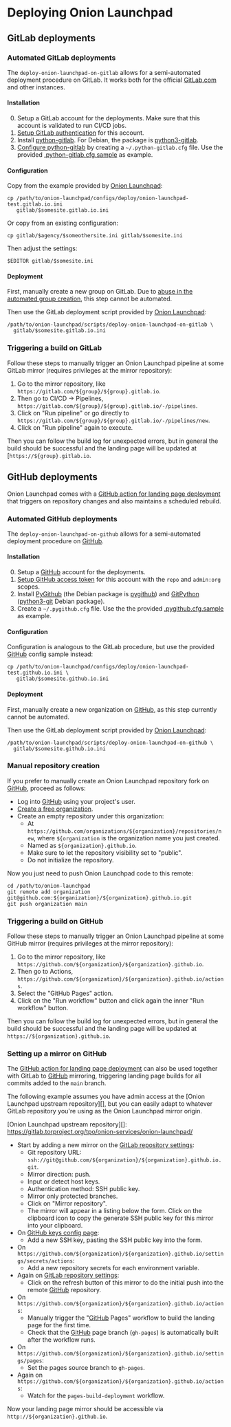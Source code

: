 # Deploying Onion Launchpad

## GitLab deployments

### Automated GitLab deployments

The `deploy-onion-launchpad-on-gitlab` allows for a semi-automated deployment
procedure on GitLab. It works both for the official
[GitLab.com](https://gitlab.com) and other instances.

#### Installation

0. Setup a GitLab account for the deployments. Make sure that this account is
   validated to run CI/CD jobs.
1. [Setup GitLab authentication][] for this account.
2. Install [python-gitlab](https://python-gitlab.readthedocs.io).
   For Debian, the package is [python3-gitlab](https://tracker.debian.org/pkg/python-gitlab).
3. [Configure python-gitlab][] by creating a `~/.python-gitlab.cfg` file. Use the provided
   [.python-gitlab.cfg.sample][] as example.

[Setup GitLab authentication]: https://docs.gitlab.com/ee/api/#authentication
[Configure python-gitlab]: https://python-gitlab.readthedocs.io/en/stable/cli-usage.html?highlight=configuration#configuration-files
[.python-gitlab.cfg.sample]: https://gitlab.torproject.org/tpo/onion-services/onion-launchpad/-/blob/main/configs/deploy/.python-gitlab.cfg.sample

#### Configuration

Copy from the example provided by [Onion Launchpad][]:

    cp /path/to/onion-launchpad/configs/deploy/onion-launchpad-test.gitlab.io.ini
       gitlab/$somesite.gitlab.io.ini

Or copy from an existing configuration:

    cp gitlab/$agency/$someothersite.ini gitlab/$somesite.ini

Then adjust the settings:

    $EDITOR gitlab/$somesite.ini

[Onion Launchpad]: https://gitlab.torproject.org/tpo/onion-services/onion-launchpad

#### Deployment

First, manually create a new group on GitLab. Due to [abuse in the automated
group creation][], this step cannot be automated.

Then use the GitLab deployment script provided by [Onion Launchpad][]:

    /path/to/onion-launchpad/scripts/deploy-onion-launchpad-on-gitlab \
      gitlab/$somesite.gitlab.io.ini

[abuse in the automated group creation]: https://gitlab.com/gitlab-org/gitlab/-/issues/244345#note_1021388399

### Triggering a build on GitLab

Follow these steps to manually trigger an Onion Launchpad pipeline at some
GitLab mirror (requires privileges at the mirror repository):

1. Go to the mirror repository, like `https://gitlab.com/${group}/${group}.gitlab.io`.
2. Then go to CI/CD -> Pipelines, `https://gitlab.com/${group}/${group}.gitlab.io/-/pipelines`.
3. Click on "Run pipeline" or go directly to `https://gitlab.com/${group}/${group}.gitlab.io/-/pipelines/new`.
4. Click on "Run pipeline" again to execute.

Then you can follow the build log for unexpected errors, but in general the
build should be successful and the landing page will be updated at
[`https://${group}.gitlab.io`.

## GitHub deployments

Onion Launchpad comes with a [GitHub action for landing page deployment][] that
triggers on repository changes and also maintains a scheduled rebuild.

[GitHub action for landing page deployment]: https://gitlab.torproject.org/tpo/onion-services/onion-launchpad/-/blob/main/.github/workflows/gh-pages.yml

### Automated GitHub deployments

The `deploy-onion-launchpad-on-github` allows for a semi-automated deployment
procedure on [GitHub][].

[GitHub]: https://github.com

#### Installation

0. Setup a [GitHub][] account for the deployments.
1. [Setup GitHub access token][] for this account with the `repo` and `admin:org` scopes.
2. Install [PyGithub][] (the Debian package is [pygithub][]) and [GitPython][]
   ([python3-git][] Debian package).
3. Create a `~/.pygithub.cfg` file. Use the the provided [.pygithub.cfg.sample][] as example.

[Setup GitHub access token]: https://docs.github.com/en/authentication/keeping-your-account-and-data-secure/creating-a-personal-access-token
[PyGithub]: https://github.com/PyGithub/PyGithub
[pygithub]: https://tracker.debian.org/pygithub
[GitPython]: https://gitpython.readthedocs.io/en/stable/index.html
[python3-git]: https://tracker.debian.org/python-git
[.pygithub.cfg.sample]: https://gitlab.torproject.org/tpo/onion-services/onion-launchpad/-/blob/main/configs/deploy/.pygithub.cfg.sample

#### Configuration

Configuration is analogous to the GitLab procedure, but use the provided [GitHub][] config sample instead:

    cp /path/to/onion-launchpad/configs/deploy/onion-launchpad-test.github.io.ini \
       gitlab/$somesite.github.io.ini

#### Deployment

First, manually create a new organization on [GitHub][], as this step currently
cannot be automated.

Then use the GitLab deployment script provided by [Onion Launchpad][]:

    /path/to/onion-launchpad/scripts/deploy-onion-launchpad-on-github \
      gitlab/$somesite.github.io.ini

### Manual repository creation

If you prefer to manually create an Onion Launchpad repository fork on
[GitHub][], proceed as follows:

* Log into [GitHub][] using your project's user.
* [Create a free organization](https://github.com/organizations/plan).
* Create an empty repository under this organization:
  * At `https://github.com/organizations/${organization}/repositories/new`,
    where `${organization` is the organization name you just created.
  * Named as `${organization}.github.io`.
  * Make sure to let the repository visibility set to "public".
  * Do not initialize the repository.

Now you just need to push Onion Launchpad code to this remote:

    cd /path/to/onion-launchpad
    git remote add organization git@github.com:${organization}/${organization}.github.io.git
    git push organization main

### Triggering a build on GitHub

Follow these steps to manually trigger an Onion Launchpad pipeline at some
GitHub mirror (requires privileges at the mirror repository):

1. Go to the mirror repository, like `https://github.com/${organization}/${organization}.github.io`.
2. Then go to Actions, `https://github.com/${organization}/${organization}.github.io/actions`.
3. Select the "GitHub Pages" action.
4. Click on the "Run workflow" button and click again the inner "Run workflow" button.

Then you can follow the build log for unexpected errors, but in general the
build should be successful and the landing page will be updated at
`https://${organization}.github.io`.

### Setting up a mirror on GitHub

The [GitHub action for landing page deployment][] can also be used together
with GitLab to [GitHub][] mirroring, triggering landing page builds for all
commits added to the `main` branch.

The following example assumes you have admin access at the [Onion Launchpad
upstream repository][], but you can easily adapt to whatever GitLab repository
you're using as the Onion Launchpad mirror origin.

[Onion Launchpad upstream repository][]: https://gitlab.torproject.org/tpo/onion-services/onion-launchpad/

* Start by adding a new mirror on the [GitLab repository settings][]:
  * Git repository URL: `ssh://git@github.com/${organization}/${organization}.github.io.git`.
  * Mirror direction: push.
  * Input or detect host keys.
  * Authentication method: SSH public key.
  * Mirror only protected branches.
  * Click on "Mirror repository".
  * The mirror will appear in a listing below the form. Click on the clipboard
    icon to copy the generate SSH public key for this mirror into your
    clipboard.
* On [GitHub keys config page](https://github.com/settings/keys):
  * Add a new SSH key, pasting the SSH public key into the form.
* On `https://github.com/${organization}/${organization}.github.io/settings/secrets/actions`:
  * Add a new repository secrets for each environment variable.
* Again on [GitLab repository settings][]:
  * Click on the refresh button of this mirror to do the initial push into the
    remote [GitHub][] repository.
* On `https://github.com/${organization}/${organization}.github.io/actions`:
  * Manually trigger the "[GitHub][] Pages" workflow to build the landing page for
    the first time.
  * Check that the [GitHub][] page branch (`gh-pages`) is automatically built after
    the workflow runs.
* On `https://github.com/${organization}/${organization}.github.io/settings/pages`:
  * Set the pages source branch to `gh-pages`.
* Again on `https://github.com/${organization}/${organization}.github.io/actions`:
  * Watch for the `pages-build-deployment` workflow.

Now your landing page mirror should be accessible via `http://${organization}.github.io`.

[GitLab repository settings]: https://gitlab.torproject.org/tpo/onion-services/onion-launchpad/-/settings/repository
